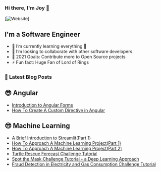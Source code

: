 ### Hi there, I'm Joy 👋

[![Website](https://img.shields.io/badge/Joy-Linda-blue)]


## I'm a Software Engineer 

- 🌱 I’m currently learning everything 🤣
- 👯 I’m looking to collaborate with other software developers
- 🥅 2021 Goals: Contribute more to Open Source projects 
- ⚡ Fun fact: Huge Fan of Lord of Rings  

### 📕 Latest Blog Posts
<!-- BLOG-POST-LIST:START -->
## 😎 Angular
- [Introduction to Angular Forms](https://dev.to/angular_kenya/introduction-to-angular-forms-3m3e)
- [How To Create A Custom Directive in Angular](https://dev.to/angular_kenya/how-to-create-a-custom-directive-in-angular-co0)
## 😎 Machine Learning
- [A Brief Introduction to Streamlit(Part 1)](https://lindajoywawira.medium.com/a-brief-introduction-to-streamlit-part-1-b09397ef5e2b)
- [How To Approach A Machine Learning Project(Part 1)](https://lindajoywawira.medium.com/how-to-approach-a-machine-learning-project-part-1-594b6fc06466)
- [How To Approach A Machine Learning Project(Part 2)](https://lindajoywawira.medium.com/how-to-approach-a-machine-learning-project-part-2-f083eea6ce36)
- [Turtle Rescue Forecast Challenge Tutorial](https://zindi.africa/learn/turtle-rescue-forecast-challenge-tutorial)
- [Spot the Mask Challenge Tutorial - a Deep Learning Approach](https://zindi.africa/learn/spot-the-mask-challenge-tutorial-a-deep-learning-approach)
- [Fraud Detection in Electricity and Gas Consumption Challenge Tutorial](https://zindi.africa/learn/fraud-detection-in-electricity-and-gas-consumption-challenge-tutorial)

<!-- BLOG-POST-LIST:END -->
